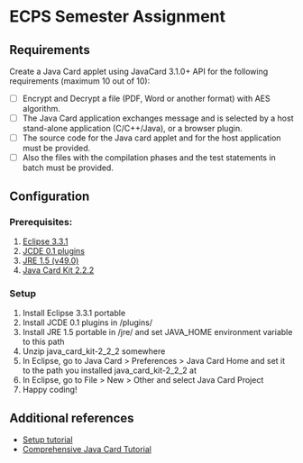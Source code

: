 # ECPS Semester Assignment

## Requirements

Create a Java Card applet using JavaCard 3.1.0+ API for the following requirements (maximum 10 out of 10):

- [ ] Encrypt and Decrypt a file (PDF, Word or another format) with AES algorithm.
- [ ] The Java Card application exchanges message and is selected by a host stand-alone application (C/C++/Java), or a browser plugin.
- [ ] The source code for the Java card applet and for the host application must be provided.
- [ ] Also the files with the compilation phases and the test statements in batch must be provided.

## Configuration
### Prerequisites:
1. [Eclipse 3.3.1](https://archive.eclipse.org/eclipse/downloads/drops/R-3.3.1-200709211145/)
2. [JCDE 0.1 plugins](https://osdn.net/projects/sfnet_eclipse-jcde/downloads/eclipse-jcde/eclipse-jcde-0.1/eclipse-jcde-0.1.zip/)
3. [JRE 1.5 (v49.0)](https://www.oracle.com/java/technologies/java-archive-javase5-downloads.html)
4. [Java Card Kit 2.2.2](https://www.oracle.com/java/technologies/java-archive-downloads-javame-downloads.html#java_card_kit-2.2.2-oth-JPR)
### Setup
1. Install Eclipse 3.3.1 portable
2. Install JCDE 0.1 plugins in <eclipse folder>/plugins/
3. Install JRE 1.5 portable in <eclipse folder>/jre/ and set JAVA_HOME environment variable to this path
4. Unzip java_card_kit-2_2_2 somewhere
5. In Eclipse, go to Java Card > Preferences > Java Card Home and set it to the path you installed java_card_kit-2_2_2 at 
6. In Eclipse, go to File > New > Other and select Java Card Project
7. Happy coding!

## Additional references
- [Setup tutorial](https://scc.rhul.ac.uk/files/2016/10/Eclipse.pdf)
- [Comprehensive Java Card Tutorial](http://javacard.vetilles.com/tutorial/)
